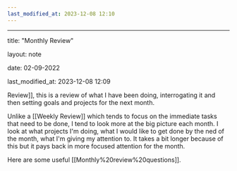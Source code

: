 ```yaml
---
last_modified_at: 2023-12-08 12:10
---
```

---

title: "Monthly Review"

layout: note

date: 02-09-2022

last_modified_at: 2023-12-08 12:09

Review]], this is a review of what I have been doing, interrogating it and then setting goals and projects for the next month. 

Unlike a [[Weekly Review]] which tends to focus on the immediate tasks that need to be done, I tend to look more at the big picture each month. I look at what projects I'm doing, what I would like to get done by the ned of the month, what I'm giving my attention to.  It takes a bit longer because of this but it pays back in more focused attention for the month.

Here are some useful [[Monthly%20review%20questions]].
